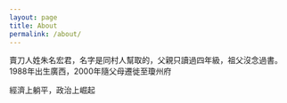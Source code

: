 ```yaml
---
layout: page
title: About
permalink: /about/
---
```

賣刀人姓朱名宏君，名字是同村人幫取的，父親只讀過四年級，祖父沒念過書。1988年出生廣西，2000年隨父母遷徙至瓊州府

經濟上躺平，政治上崛起